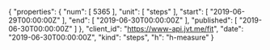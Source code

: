 {
  "properties": {
    "num": [
      5365
    ],
    "unit": [
      "steps"
    ],
    "start": [
      "2019-06-29T00:00:00Z"
    ],
    "end": [
      "2019-06-30T00:00:00Z"
    ],
    "published": [
      "2019-06-30T00:00:00Z"
    ]
  },
  "client_id": "https://www-api.jvt.me/fit",
  "date": "2019-06-30T00:00:00Z",
  "kind": "steps",
  "h": "h-measure"
}
